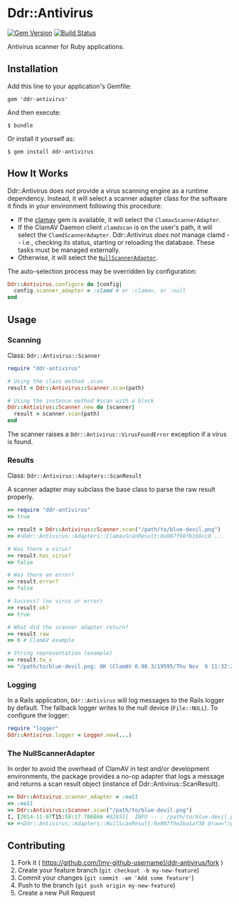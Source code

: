 # Ddr::Antivirus

[![Gem Version](https://badge.fury.io/rb/ddr-antivirus.svg)](http://badge.fury.io/rb/ddr-antivirus)
[![Build Status](https://travis-ci.org/duke-libraries/ddr-antivirus.svg?branch=master)](https://travis-ci.org/duke-libraries/ddr-antivirus)

Antivirus scanner for Ruby applications.

## Installation

Add this line to your application's Gemfile:

    gem 'ddr-antivirus'

And then execute:

    $ bundle

Or install it yourself as:

    $ gem install ddr-antivirus

## How It Works

Ddr::Antivirus does *not* provide a virus scanning engine as a runtime dependency. Instead, it will select a scanner adapter class for the software it finds in your environment following this procedure:

- If the [clamav](https://github.com/eagleas/clamav) gem is available, it will select the `ClamavScannerAdapter`.
- If the ClamAV Daemon client `clamdscan` is on the user's path, it will select the `ClamdScannerAdapter`.  Ddr::Antivirus *does not* manage clamd -- i.e., checking its status, starting or reloading the database.  These tasks must be managed externally.
- Otherwise, it will select the [`NullScannerAdapter`](#the-nullscanneradapter).

The auto-selection process may be overridden by configuration:

```ruby
Ddr::Antivirus.configure do |config|
  config.scanner_adapter = :clamd # or :clamav, or :null
end
```

## Usage

### Scanning ###

Class: `Ddr::Antivirus::Scanner`

```ruby
require "ddr-antivirus"

# Using the class method .scan
result = Ddr::Antivirus::Scanner.scan(path)

# Using the instance method #scan with a block
Ddr::Antivirus::Scanner.new do |scanner|
  result = scanner.scan(path)
end
```

The scanner raises a `Ddr::Antivirus::VirusFoundError` exception if a virus is found.

### Results

Class: `Ddr::Antivirus::Adapters::ScanResult`

A scanner adapter may subclass the base class to parse the raw result properly.

```ruby
>> require "ddr-antivirus"
=> true

>> result = Ddr::Antivirus::Scanner.scan("/path/to/blue-devil.png")
=> #<Ddr::Antivirus::Adapters::ClamavScanResult:0x007f98fb169cc0 ...

# Was there a virus?
>> result.has_virus?
=> false

# Was there an error?
>> result.error?
=> false 

# Success? (no virus or error)
>> result.ok?
=> true

# What did the scanner adapter return?
>> result.raw
=> 0 # ClamAV example

# String representation (example)
>> result.to_s
=> "/path/to/blue-devil.png: OK (ClamAV 0.98.3/19595/Thu Nov  6 11:32:29 2014)"
```

### Logging

In a Rails application, `Ddr::Antivirus` will log messages to the Rails logger by default. The fallback logger writes to the null device (`File::NULL`).  To configure the logger:

```ruby
require "logger"
Ddr::Antivirus.logger = Logger.new(...)
```

### The NullScannerAdapter

In order to avoid the overhead of ClamAV in test and/or development environments, the package provides a no-op adapter that logs a message and returns a scan result object (instance of Ddr::Antivirus::ScanResult).

```ruby
>> Ddr::Antivirus.scanner_adapter = :null
=> :null
>> Ddr::Antivirus::Scanner.scan("/path/to/blue-devil.png")
I, [2014-11-07T15:58:17.706866 #82651]  INFO -- : /path/to/blue-devil.png: NOT SCANNED - using :null scanner adapter. (ddr-antivirus 1.2.0)
=> #<Ddr::Antivirus::Adapters::NullScanResult:0x007f9e2ba1af38 @raw="/path/to/blue-devil.png: NOT SCANNED - using :null scanner adapter.", @file_path="/path/to/blue-devil.png", @scanned_at=2014-11-07 20:58:17 UTC, @version="ddr-antivirus 1.2.0">
```

## Contributing

1. Fork it ( https://github.com/[my-github-username]/ddr-antivirus/fork )
2. Create your feature branch (`git checkout -b my-new-feature`)
3. Commit your changes (`git commit -am 'Add some feature'`)
4. Push to the branch (`git push origin my-new-feature`)
5. Create a new Pull Request
